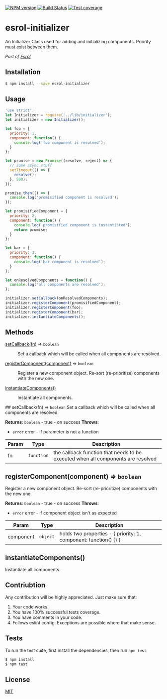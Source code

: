 [![NPM version][npm-image]][npm-url]
[![Build Status][travis-image]][travis-url]
[![Test coverage][coveralls-image]][coveralls-url]

# esrol-initializer
An Initializer Class used for adding and initializing components. Priority must exist between them.

*Part of [Esrol](https://github.com/esrol/esrol)*

## Installation

```sh
$ npm install --save esrol-initializer
```

## Usage

```js
'use strict';
let Initializer = require('../lib/initializer');
let initializer = new Initializer();

let foo = {
  priority: 1,
  component: function() {
    console.log('foo component is resolved');
  }
};

let promise = new Promise((resolve, reject) => {
  // some async stuff
  setTimeout(() => {
    resolve();
  }, 500);
});

promise.then(() => {
  console.log('promisified component is resolved');
});

let promisifiedComponent = {
  priority: 2,
  component: function() {
    console.log('promisified component is instantiated');
    return promise;
  }
};

let bar = {
  priority: 3,
  component: function() {
    console.log('bar component is resolved');
  }
};

let onResolvedComponents = function() {
  console.log('all components are resolved');
};

initializer.setCallback(onResolvedComponents);
initializer.registerComponent(promisifiedComponent);
initializer.registerComponent(foo);
initializer.registerComponent(bar);
initializer.instantiateComponents();
```

## Methods
<dl>
<dt><a href="#setCallback">setCallback(fn)</a> ⇒ <code>boolean</code></dt>
<dd><p>Set a callback which will be called when all components are
resolved.</p>
</dd>
<dt><a href="#registerComponent">registerComponent(component)</a> ⇒ <code>boolean</code></dt>
<dd><p>Register a new component object. Re-sort (re-prioritize)
components with the new one.</p>
</dd>
<dt><a href="#instantiateComponents">instantiateComponents()</a></dt>
<dd><p>Instantiate all components.</p>
</dd>
</dl>
<a name="setCallback"></a>
## setCallback(fn) ⇒ <code>boolean</code>
Set a callback which will be called when all components are
resolved.

**Returns**: <code>boolean</code> - true - on success
**Throws**:

- <code>error</code> error - if parameter is not a function


| Param | Type | Description |
| --- | --- | --- |
| fn | <code>function</code> | the callback function that needs to be executed when all components are resolved |

<a name="registerComponent"></a>
## registerComponent(component) ⇒ <code>boolean</code>
Register a new component object. Re-sort (re-prioritize)
components with the new one.

**Returns**: <code>boolean</code> - true - on success
**Throws**:

- <code>error</code> error - if component object isn't as expected


| Param | Type | Description |
| --- | --- | --- |
| component | <code>object</code> | holds two properties - { priority: 1, component: function() {} } |

<a name="instantiateComponents"></a>
## instantiateComponents()
Instantiate all components.

## Contriubtion

Any contribution will be highly appreciated. Just make sure that:

1. Your code works.  
2. You have 100% successful tests coverage.  
3. You have comments in your code.  
4. Follows eslint config. Exceptions are possible where that make sense.  


## Tests

  To run the test suite, first install the dependencies, then run `npm test`:

```bash
$ npm install
$ npm test
```

## License

[MIT](https://github.com/esrol/esrol-initializer/blob/master/LICENSE)


[npm-image]: https://badge.fury.io/js/esrol-initializer.svg
[npm-url]: https://npmjs.org/package/esrol-initializer
[travis-image]: https://travis-ci.org/esrol/esrol-initializer.svg?branch=master
[travis-url]: https://travis-ci.org/esrol/esrol-initializer
[coveralls-image]: https://coveralls.io/repos/esrol/esrol-initializer/badge.svg
[coveralls-url]: https://coveralls.io/r/esrol/esrol-initializer